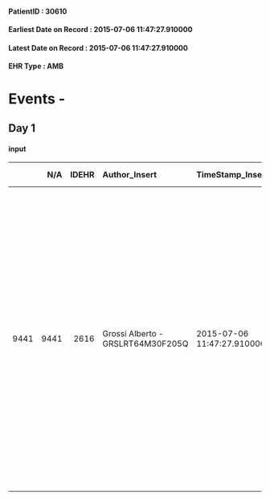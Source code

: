 
#### PatientID : 30610
#### Earliest Date on Record : 2015-07-06 11:47:27.910000
#### Latest Date on Record : 2015-07-06 11:47:27.910000
#### EHR Type : AMB

# Events - 

## Day 1

#### input
|      |    N/A |   IDEHR | Author_Insert                     | TimeStamp_Insert           | EHRType   |   PatientID |   IDDigitalSignDocument | persone_vicine   |   Unnamed: 0_x.1 |   IDANAMNESI_SOCIALE | Patient   | FamigliaAltro   | Paziente_T   | FamigliaAltro_T   |   Non_Rilevabile_x.1 | Note_Non_Rilevabile_x.1   | opt_Problemi   | chk_contr_sintomi   | opt_paziente_a   | opt_famiglia_a   | opt_adeguatezza   | ds_note_ad                                                                                                                                                                                                                                                                                                                                                                 | opt_paziente_solo   | ds_note_con      | opt_presente_assente   | Presenza_minori   | Caregiver_principale   | opt_capacita     | ds_familiari_coinv    | opt_necessario   | opt_presente   | opt_risorse_ec   | opt_paziente_psi   | opt_Ins_vol   | opt_paziente_ad   | opt_caregiver_ad   | opt_inv_civile            | Needs               | Fragility                    | opt_famiglia_psi   |
|-----:|-------:|--------:|:----------------------------------|:---------------------------|:----------|------------:|------------------------:|:-----------------|-----------------:|---------------------:|:----------|:----------------|:-------------|:------------------|---------------------:|:--------------------------|:---------------|:--------------------|:-----------------|:-----------------|:------------------|:---------------------------------------------------------------------------------------------------------------------------------------------------------------------------------------------------------------------------------------------------------------------------------------------------------------------------------------------------------------------------|:--------------------|:-----------------|:-----------------------|:------------------|:-----------------------|:-----------------|:----------------------|:-----------------|:---------------|:-----------------|:-------------------|:--------------|:------------------|:-------------------|:--------------------------|:--------------------|:-----------------------------|:-------------------|
| 9441 |   9441 |    2616 | Grossi Alberto - GRSLRT64M30F205Q | 2015-07-06 11:47:27.910000 | AMB       |       30610 |                   98379 | N/A              |             1121 |                  727 | Si#1      | Si#1            | No#0         | Si#1              |                    0 | NR                        | No#0           | controllo sintomi#0 | Indefinite#2     | Congruenti#1     | No#0              | La pz. vive sola. Presenti una sorella che vive a Padova e un fratello che vive a Torino. La figlia di quest'ultimo (Daniela), residente anche lei a Torino, partecipa per quanto possibile all'assistenza della zia. Presenti delle sorellastre e dei fratellastri che vivono in Sardegna. La pz. √® inoltre seguita assiduamente dall'as Gabrielli del comune di Milano. | Si#1                | La pz. vive sola | Presente#1             | No#0              | nipote Daniela         | Incrementabile#1 | nipote e as Gabrielli | Si#1             | No#0           | Da valutare#2    | No#0               | No#0          | Parziale#1        | Totale#2           | in fase di accertamento#2 | Clinici#0;Sociali#1 | sovraccarico assistenziale#4 | No#0               |



